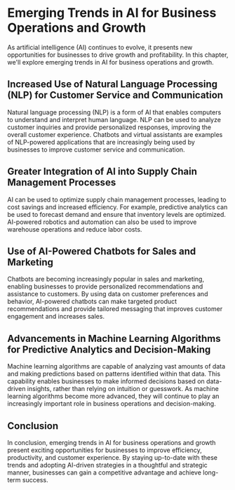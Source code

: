 Emerging Trends in AI for Business Operations and Growth
======================================================================================================================================

As artificial intelligence (AI) continues to evolve, it presents new opportunities for businesses to drive growth and profitability. In this chapter, we'll explore emerging trends in AI for business operations and growth.

Increased Use of Natural Language Processing (NLP) for Customer Service and Communication
-----------------------------------------------------------------------------------------

Natural language processing (NLP) is a form of AI that enables computers to understand and interpret human language. NLP can be used to analyze customer inquiries and provide personalized responses, improving the overall customer experience. Chatbots and virtual assistants are examples of NLP-powered applications that are increasingly being used by businesses to improve customer service and communication.

Greater Integration of AI into Supply Chain Management Processes
----------------------------------------------------------------

AI can be used to optimize supply chain management processes, leading to cost savings and increased efficiency. For example, predictive analytics can be used to forecast demand and ensure that inventory levels are optimized. AI-powered robotics and automation can also be used to improve warehouse operations and reduce labor costs.

Use of AI-Powered Chatbots for Sales and Marketing
--------------------------------------------------

Chatbots are becoming increasingly popular in sales and marketing, enabling businesses to provide personalized recommendations and assistance to customers. By using data on customer preferences and behavior, AI-powered chatbots can make targeted product recommendations and provide tailored messaging that improves customer engagement and increases sales.

Advancements in Machine Learning Algorithms for Predictive Analytics and Decision-Making
----------------------------------------------------------------------------------------

Machine learning algorithms are capable of analyzing vast amounts of data and making predictions based on patterns identified within that data. This capability enables businesses to make informed decisions based on data-driven insights, rather than relying on intuition or guesswork. As machine learning algorithms become more advanced, they will continue to play an increasingly important role in business operations and decision-making.

Conclusion
----------

In conclusion, emerging trends in AI for business operations and growth present exciting opportunities for businesses to improve efficiency, productivity, and customer experience. By staying up-to-date with these trends and adopting AI-driven strategies in a thoughtful and strategic manner, businesses can gain a competitive advantage and achieve long-term success.
